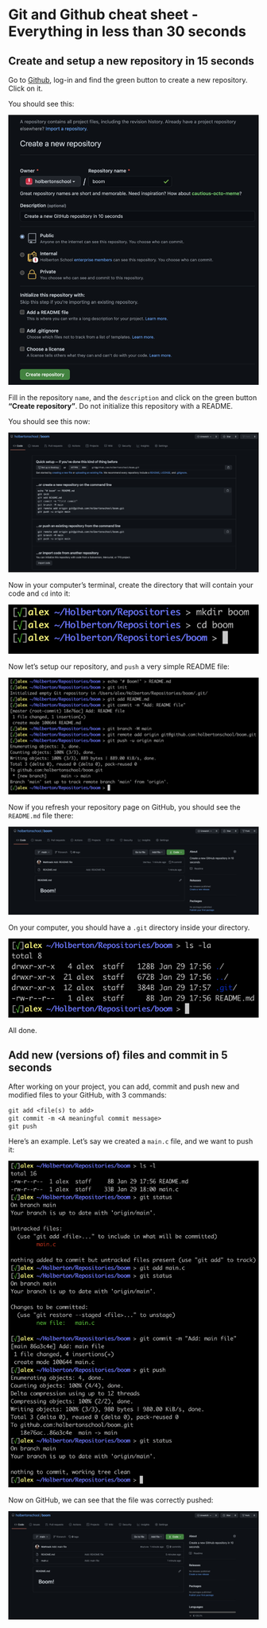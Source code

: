 # Git and Github cheat sheet - Everything in less than 30 seconds

## Create and setup a new repository in 15 seconds

Go to [Github](https://github.com/), log-in and find the green button to create a new repository. Click on it.

You should see this:

![Create Repository](cheat1.png)

Fill in the repository `name`, and the `description` and click on the green button **“Create repository”**. Do not initialize this repository with a README.

You should see this now:

![Created Repository](cheat2.png)

Now in your computer’s terminal, create the directory that will contain your code and `cd` into it:

![From the Terminal](cheat3.png)

Now let’s setup our repository, and `push` a very simple README file:

![Pushing a README file](cheat4.png)

Now if you refresh your repository page on GitHub, you should see the `README.md` file there:

![README updated](cheat5.png)

On your computer, you should have a `.git` directory inside your directory.

![List Directory](cheat6.png)

All done.

## Add new (versions of) files and commit in 5 seconds

After working on your project, you can add, commit and push new and modified files to your GitHub, with 3 commands:

```shell
git add <file(s) to add>
git commit -m <A meaningful commit message>
git push
```

Here’s an example. Let’s say we created a `main.c` file, and we want to push it:

![Pushing Files](cheat7.png)

Now on GitHub, we can see that the file was correctly pushed:

![Checking Repository for Update](cheat8.png)
